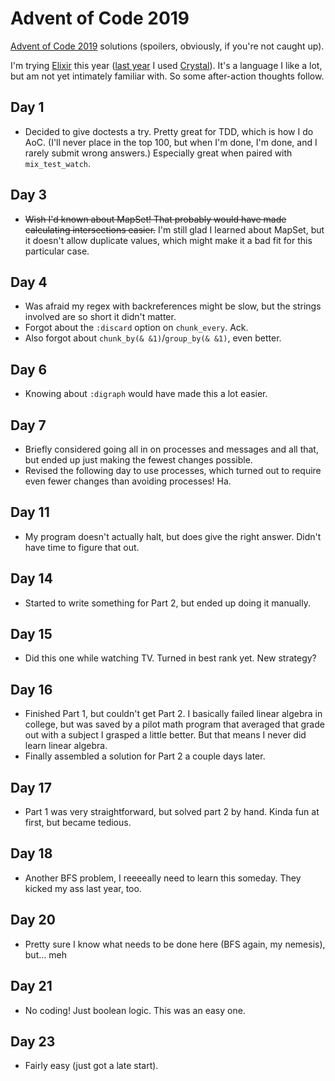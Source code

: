 # Advent of Code 2019

[Advent of Code 2019](https://adventofcode.com/2019) solutions (spoilers, obviously, if you're not caught up).

I'm trying [Elixir](https://elixir-lang.org/) this year ([last year](https://github.com/anamba/adventofcode2018) I used [Crystal](https://crystal-lang.org/)). It's a language I like a lot, but am not yet intimately familiar with. So some after-action thoughts follow.

## Day 1

* Decided to give doctests a try. Pretty great for TDD, which is how I do AoC. (I'll never place in the top 100, but when I'm done, I'm done, and I rarely submit wrong answers.) Especially great when paired with `mix_test_watch`.

## Day 3

* ~~Wish I'd known about MapSet! That probably would have made calculating intersections easier.~~ I'm still glad I learned about MapSet, but it doesn't allow duplicate values, which might make it a bad fit for this particular case.

## Day 4

* Was afraid my regex with backreferences might be slow, but the strings involved are so short it didn't matter.
* Forgot about the `:discard` option on `chunk_every`. Ack.
* Also forgot about `chunk_by(& &1)`/`group_by(& &1)`, even better.

## Day 6

* Knowing about `:digraph` would have made this a lot easier.

## Day 7

* Briefly considered going all in on processes and messages and all that, but ended up just making the fewest changes possible.
* Revised the following day to use processes, which turned out to require even fewer changes than avoiding processes! Ha.

## Day 11

* My program doesn't actually halt, but does give the right answer. Didn't have time to figure that out.

## Day 14

* Started to write something for Part 2, but ended up doing it manually.

## Day 15

* Did this one while watching TV. Turned in best rank yet. New strategy?

## Day 16

* Finished Part 1, but couldn't get Part 2. I basically failed linear algebra in college, but was saved by a pilot math program that averaged that grade out with a subject I grasped a little better. But that means I never did learn linear algebra.
* Finally assembled a solution for Part 2 a couple days later.

## Day 17

* Part 1 was very straightforward, but solved part 2 by hand. Kinda fun at first, but became tedious.

## Day 18

* Another BFS problem, I reeeeally need to learn this someday. They kicked my ass last year, too.

## Day 20

* Pretty sure I know what needs to be done here (BFS again, my nemesis), but... meh

## Day 21

* No coding! Just boolean logic. This was an easy one.

## Day 23

* Fairly easy (just got a late start).
